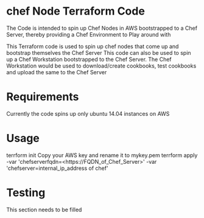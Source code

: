 # chef Node Terraform Code

The Code is intended to spin up Chef Nodes in AWS bootstrapped to a Chef Server, thereby providing a Chef Environment to Play around with

This Terraform code is used to spin up chef nodes that come up and bootstrap themselves the Chef Server
This code can also be used to spin up a Chef Workstation bootstrapped to the Chef Server.
The Chef Workstation would be used to download/create cookbooks, test cookbooks and upload the same to the Chef Server

Requirements
============
Currently the code spins up only ubuntu 14.04 instances on AWS

Usage
=====

terrform init
Copy your AWS key and rename it to mykey.pem
terrform apply -var 'chefserverfqdn=\<https://FQDN_of_Chef_Server\>' -var 'chefserver=internal_ip_address of chef'

Testing
=======

This section needs to be filled
